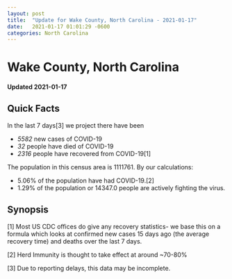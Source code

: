 ```yaml
---
layout: post
title:  "Update for Wake County, North Carolina - 2021-01-17"
date:   2021-01-17 01:01:29 -0600
categories: North Carolina
---
```


# Wake County, North Carolina
#### Updated 2021-01-17

## Quick Facts

In the last 7 days[3] we project there have been
- *5582* new cases of COVID-19
- *32* people have died of COVID-19
- *2316* people have recovered from COVID-19[1]

The population in this census area is 1111761. By our calculations:
- 5.06% of the population have had COVID-19.[2]
- 1.29% of the population or 14347.0 people are actively fighting the virus.

## Synopsis




[1] Most US CDC offices do give any recovery statistics- we base this on a formula which looks at confirmed new cases
15 days ago (the average recovery time) and deaths over the last 7 days.

[2] Herd Immunity is thought to take effect at around ~70-80%

[3] Due to reporting delays, this data may be incomplete.
 
    
